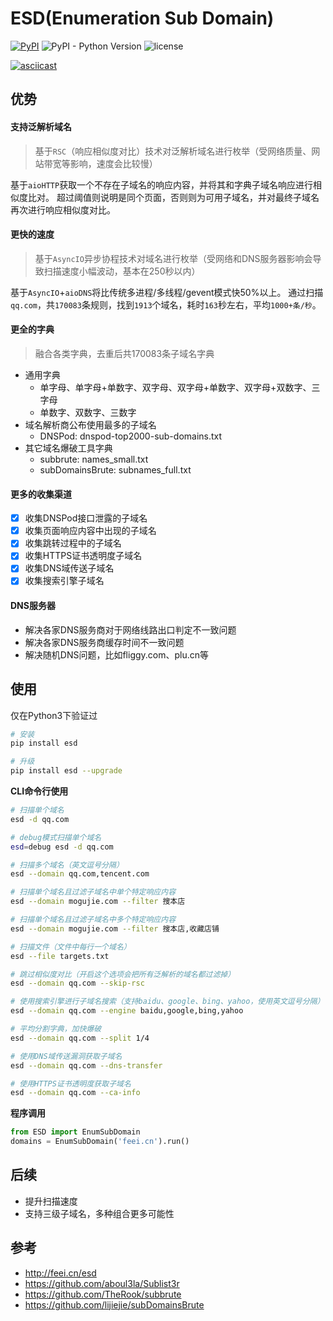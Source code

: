 # ESD(Enumeration Sub Domain)

[![PyPI](https://img.shields.io/pypi/v/ESD.svg)](https://pypi.org/project/ESD/)
![PyPI - Python Version](https://img.shields.io/pypi/pyversions/ESD.svg)
![license](https://img.shields.io/github/license/FeeiCN/ESD.svg)

[![asciicast](https://asciinema.org/a/15WhUe40eEhSbwAXZdf2RQdq9.png)](https://asciinema.org/a/15WhUe40eEhSbwAXZdf2RQdq9)

## 优势
#### 支持泛解析域名
> 基于`RSC`（响应相似度对比）技术对泛解析域名进行枚举（受网络质量、网站带宽等影响，速度会比较慢）

基于`aioHTTP`获取一个不存在子域名的响应内容，并将其和字典子域名响应进行相似度比对。
超过阈值则说明是同个页面，否则则为可用子域名，并对最终子域名再次进行响应相似度对比。

#### 更快的速度
> 基于`AsyncIO`异步协程技术对域名进行枚举（受网络和DNS服务器影响会导致扫描速度小幅波动，基本在250秒以内）

基于`AsyncIO`+`aioDNS`将比传统多进程/多线程/gevent模式快50%以上。
通过扫描`qq.com`，共`170083`条规则，找到`1913`个域名，耗时`163`秒左右，平均`1000+条/秒`。

#### 更全的字典
> 融合各类字典，去重后共170083条子域名字典

- 通用字典
    - 单字母、单字母+单数字、双字母、双字母+单数字、双字母+双数字、三字母
    - 单数字、双数字、三数字
- 域名解析商公布使用最多的子域名
    - DNSPod: dnspod-top2000-sub-domains.txt
- 其它域名爆破工具字典
    - subbrute: names_small.txt
    - subDomainsBrute: subnames_full.txt

#### 更多的收集渠道
- [X] 收集DNSPod接口泄露的子域名
- [X] 收集页面响应内容中出现的子域名
- [X] 收集跳转过程中的子域名
- [X] 收集HTTPS证书透明度子域名
- [X] 收集DNS域传送子域名
- [x] 收集搜索引擎子域名

#### DNS服务器
- 解决各家DNS服务商对于网络线路出口判定不一致问题
- 解决各家DNS服务商缓存时间不一致问题
- 解决随机DNS问题，比如fliggy.com、plu.cn等

## 使用
仅在Python3下验证过
```bash
# 安装
pip install esd

# 升级
pip install esd --upgrade
```
**CLI命令行使用**
```bash
# 扫描单个域名
esd -d qq.com

# debug模式扫描单个域名
esd=debug esd -d qq.com

# 扫描多个域名（英文逗号分隔）
esd --domain qq.com,tencent.com

# 扫描单个域名且过滤子域名中单个特定响应内容
esd --domain mogujie.com --filter 搜本店

# 扫描单个域名且过滤子域名中多个特定响应内容
esd --domain mogujie.com --filter 搜本店,收藏店铺

# 扫描文件（文件中每行一个域名）
esd --file targets.txt

# 跳过相似度对比（开启这个选项会把所有泛解析的域名都过滤掉）
esd --domain qq.com --skip-rsc

# 使用搜索引擎进行子域名搜索（支持baidu、google、bing、yahoo，使用英文逗号分隔）
esd --domain qq.com --engine baidu,google,bing,yahoo

# 平均分割字典，加快爆破
esd --domain qq.com --split 1/4

# 使用DNS域传送漏洞获取子域名
esd --domain qq.com --dns-transfer

# 使用HTTPS证书透明度获取子域名
esd --domain qq.com --ca-info

```

**程序调用**
```python
from ESD import EnumSubDomain
domains = EnumSubDomain('feei.cn').run()
```

## 后续
- 提升扫描速度
- 支持三级子域名，多种组合更多可能性

## 参考
- http://feei.cn/esd
- https://github.com/aboul3la/Sublist3r
- https://github.com/TheRook/subbrute
- https://github.com/lijiejie/subDomainsBrute

